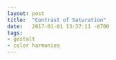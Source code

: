 ```yaml
---
layout: post
title:  "Contrast of Saturation"
date:   2017-01-01 13:37:11 -0700
tags:
- gestalt
- color harmonies
---
```

